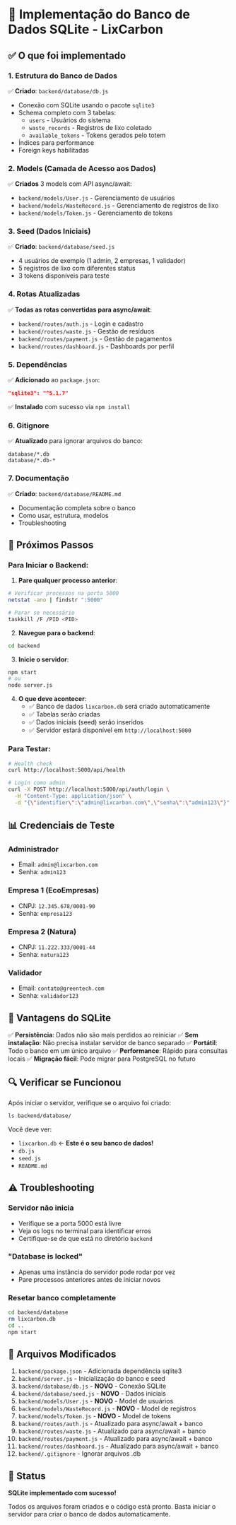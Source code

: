 # 💾 Implementação do Banco de Dados SQLite - LixCarbon

## ✅ O que foi implementado

### 1. Estrutura do Banco de Dados

✅ **Criado**: `backend/database/db.js`
- Conexão com SQLite usando o pacote `sqlite3`
- Schema completo com 3 tabelas:
  - `users` - Usuários do sistema
  - `waste_records` - Registros de lixo coletado
  - `available_tokens` - Tokens gerados pelo totem
- Índices para performance
- Foreign keys habilitadas

### 2. Models (Camada de Acesso aos Dados)

✅ **Criados** 3 models com API async/await:
- `backend/models/User.js` - Gerenciamento de usuários
- `backend/models/WasteRecord.js` - Gerenciamento de registros de lixo
- `backend/models/Token.js` - Gerenciamento de tokens

### 3. Seed (Dados Iniciais)

✅ **Criado**: `backend/database/seed.js`
- 4 usuários de exemplo (1 admin, 2 empresas, 1 validador)
- 5 registros de lixo com diferentes status
- 3 tokens disponíveis para teste

### 4. Rotas Atualizadas

✅ **Todas as rotas convertidas para async/await**:
- `backend/routes/auth.js` - Login e cadastro
- `backend/routes/waste.js` - Gestão de resíduos
- `backend/routes/payment.js` - Gestão de pagamentos
- `backend/routes/dashboard.js` - Dashboards por perfil

### 5. Dependências

✅ **Adicionado** ao `package.json`:
```json
"sqlite3": "^5.1.7"
```

✅ **Instalado** com sucesso via `npm install`

### 6. Gitignore

✅ **Atualizado** para ignorar arquivos do banco:
```
database/*.db
database/*.db-*
```

### 7. Documentação

✅ **Criado**: `backend/database/README.md`
- Documentação completa sobre o banco
- Como usar, estrutura, modelos
- Troubleshooting

## 🔧 Próximos Passos

### Para Iniciar o Backend:

1. **Pare qualquer processo anterior**:
```bash
# Verificar processos na porta 5000
netstat -ano | findstr ":5000"

# Parar se necessário
taskkill /F /PID <PID>
```

2. **Navegue para o backend**:
```bash
cd backend
```

3. **Inicie o servidor**:
```bash
npm start
# ou
node server.js
```

4. **O que deve acontecer**:
   - ✅ Banco de dados `lixcarbon.db` será criado automaticamente
   - ✅ Tabelas serão criadas
   - ✅ Dados iniciais (seed) serão inseridos
   - ✅ Servidor estará disponível em `http://localhost:5000`

### Para Testar:

```bash
# Health check
curl http://localhost:5000/api/health

# Login como admin
curl -X POST http://localhost:5000/api/auth/login \
  -H "Content-Type: application/json" \
  -d "{\"identifier\":\"admin@lixcarbon.com\",\"senha\":\"admin123\"}"
```

## 📊 Credenciais de Teste

### Administrador
- Email: `admin@lixcarbon.com`
- Senha: `admin123`

### Empresa 1 (EcoEmpresas)
- CNPJ: `12.345.678/0001-90`
- Senha: `empresa123`

### Empresa 2 (Natura)
- CNPJ: `11.222.333/0001-44`
- Senha: `natura123`

### Validador
- Email: `contato@greentech.com`
- Senha: `validador123`

## 🎯 Vantagens do SQLite

✅ **Persistência**: Dados não são mais perdidos ao reiniciar
✅ **Sem instalação**: Não precisa instalar servidor de banco separado
✅ **Portátil**: Todo o banco em um único arquivo
✅ **Performance**: Rápido para consultas locais
✅ **Migração fácil**: Pode migrar para PostgreSQL no futuro

## 🔍 Verificar se Funcionou

Após iniciar o servidor, verifique se o arquivo foi criado:
```bash
ls backend/database/
```

Você deve ver:
- `lixcarbon.db` ← **Este é o seu banco de dados!**
- `db.js`
- `seed.js`
- `README.md`

## ⚠️ Troubleshooting

### Servidor não inicia
- Verifique se a porta 5000 está livre
- Veja os logs no terminal para identificar erros
- Certifique-se de que está no diretório `backend`

### "Database is locked"
- Apenas uma instância do servidor pode rodar por vez
- Pare processos anteriores antes de iniciar novos

### Resetar banco completamente
```bash
cd backend/database
rm lixcarbon.db
cd ..
npm start
```

## 📝 Arquivos Modificados

1. `backend/package.json` - Adicionada dependência sqlite3
2. `backend/server.js` - Inicialização do banco e seed
3. `backend/database/db.js` - **NOVO** - Conexão SQLite
4. `backend/database/seed.js` - **NOVO** - Dados iniciais
5. `backend/models/User.js` - **NOVO** - Model de usuários
6. `backend/models/WasteRecord.js` - **NOVO** - Model de registros
7. `backend/models/Token.js` - **NOVO** - Model de tokens
8. `backend/routes/auth.js` - Atualizado para async/await + banco
9. `backend/routes/waste.js` - Atualizado para async/await + banco
10. `backend/routes/payment.js` - Atualizado para async/await + banco
11. `backend/routes/dashboard.js` - Atualizado para async/await + banco
12. `backend/.gitignore` - Ignorar arquivos .db

## 🚀 Status

**SQLite implementado com sucesso!** 

Todos os arquivos foram criados e o código está pronto. Basta iniciar o servidor para criar o banco de dados automaticamente.

